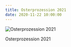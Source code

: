 ```yaml
---
title: Osterprozession 2021
date: 2020-11-22 10:00:00
---
```

![Osterprozession 2021](/img/zeichnungen/osterprozession-2021.jpg)

Osterprozession 2021
